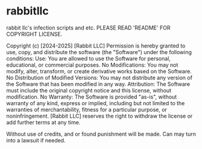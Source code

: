 # rabbitllc
rabbit llc's infection scripts and etc. PLEASE READ 'README' FOR COPYRIGHT LICENSE.


Copyright (c) [2024-2025] [Rabbit LLC]
Permission is hereby granted to use, copy, and distribute the software (the "Software") under the following conditions:
Use: You are allowed to use the Software for personal, educational, or commercial purposes.
No Modifications: You may not modify, alter, transform, or create derivative works based on the Software.
No Distribution of Modified Versions: You may not distribute any version of the Software that has been modified in any way.
Attribution: The Software must include the original copyright notice and this license, without modification.
No Warranty: The Software is provided "as-is", without warranty of any kind, express or implied, including but not limited to the warranties of merchantability, fitness for a particular purpose, or noninfringement.
[Rabbit LLC] reserves the right to withdraw the license or add further terms at any time.

Without use of credits, and or found punishment will be made. Can may turn into a lawsuit if needed.
